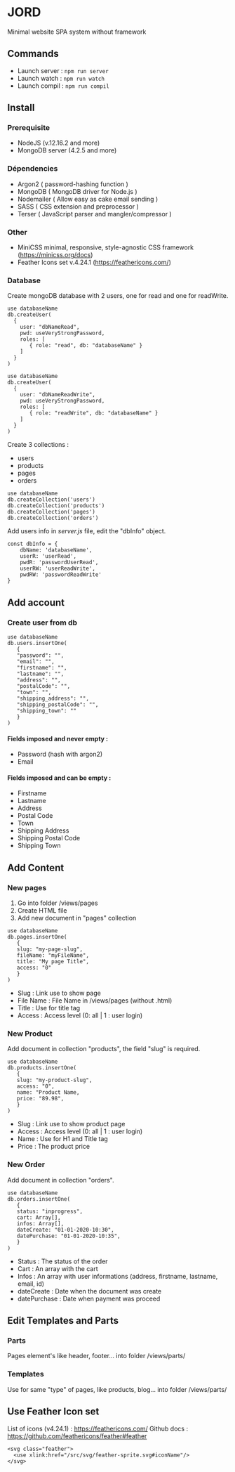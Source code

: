 # JORD
Minimal website SPA system without framework

## Commands
* Launch server : `npm run server`
* Launch watch : `npm run watch`
* Launch compil : `npm run compil`

## Install
### Prerequisite
* NodeJS (v.12.16.2 and more)
* MongoDB server (4.2.5 and more)

### Dépendencies
* Argon2 ( password-hashing function )
* MongoDB ( MongoDB driver for Node.js )
* Nodemailer ( Allow easy as cake email sending )
* SASS ( CSS extension and preprocessor )
* Terser ( JavaScript parser and mangler/compressor )

### Other
* MiniCSS minimal, responsive, style-agnostic CSS framework (https://minicss.org/docs)
* Feather Icons set v.4.24.1 (https://feathericons.com/)

### Database

Create mongoDB database with 2 users, one for read and one for readWrite.

```
use databaseName
db.createUser(
  {
    user: "dbNameRead",
    pwd: useVeryStrongPassword,
    roles: [
       { role: "read", db: "databaseName" }
    ]
  }
)
```

```
use databaseName
db.createUser(
  {
    user: "dbNameReadWrite",
    pwd: useVeryStrongPassword,
    roles: [
       { role: "readWrite", db: "databaseName" }
    ]
  }
)
```

Create 3 collections :
* users
* products
* pages
* orders

```
use databaseName
db.createCollection('users')
db.createCollection('products')
db.createCollection('pages')
db.createCollection('orders')
```

Add users info in *server.js* file, edit the "dbInfo" object.

```
const dbInfo = {
    dbName: 'databaseName',
    userR: 'userRead',
    pwdR: 'passwordUserRead',
    userRW: 'userReadWrite',
    pwdRW: 'passwordReadWrite'
}
```

## Add account
### Create user from db
```
use databaseName
db.users.insertOne(
   { 
   "password": "",
   "email": "",
   "firstname": "",
   "lastname": "",
   "address": "",
   "postalCode": "",
   "town": "",
   "shipping_address": "",
   "shipping_postalCode": "",
   "shipping_town": ""
   }
)
```
#### Fields imposed and never empty :
* Password (hash with argon2)
* Email

#### Fields imposed and can be empty :
* Firstname
* Lastname
* Address
* Postal Code
* Town
* Shipping Address
* Shipping Postal Code
* Shipping Town


## Add Content
### New pages
1. Go into folder /views/pages
2. Create HTML file
3. Add new document in "pages" collection

```
use databaseName
db.pages.insertOne(
   { 
   slug: "my-page-slug", 
   fileName: "myFileName", 
   title: "My page Title",
   access: "0" 
   }
)
```
* Slug : Link use to show page
* File Name : File Name in /views/pages (without .html)
* Title : Use for title tag
* Access : Access level (0: all | 1 : user login)

### New Product
Add document in collection "products", the field "slug" is required.

```
use databaseName
db.products.insertOne(
   { 
   slug: "my-product-slug", 
   access: "0",
   name: "Product Name, 
   price: "89.98",
   }
)
```
* Slug : Link use to show product page
* Access : Access level (0: all | 1 : user login)
* Name : Use for H1 and Title tag
* Price : The product price

### New Order
Add document in collection "orders".

```
use databaseName
db.orders.insertOne(
   { 
   status: "inprogress",
   cart: Array[], 
   infos: Array[],
   dateCreate: "01-01-2020-10:30",
   datePurchase: "01-01-2020-10:35",
   }
)
```
* Status : The status of the order
* Cart : An array with the cart
* Infos : An array with user informations (address, firstname, lastname, email, id)
* dateCreate : Date when the document was create
* datePurchase : Date when payment was proceed

## Edit Templates and Parts
### Parts
Pages element's like header, footer... into folder /views/parts/

### Templates
Use for same "type" of pages, like products, blog... into folder /views/parts/


## Use Feather Icon set
List of icons (v4.24.1) : https://feathericons.com/
Github docs : https://github.com/feathericons/feather#feather
```
<svg class="feather">
  <use xlink:href="/src/svg/feather-sprite.svg#iconName"/>
</svg>
```
